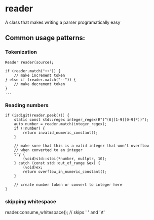 # reader
A class that makes writing a parser programatically easy

## Common usage patterns:

### Tokenization

```
Reader reader(source);

if (reader.match("++")) {
	// make increment token
} else if (reader.match("--")) {
	// make decrement token
}
...
```

### Reading numbers

```
if (isdigit(reader.peek())) {
	static const std::regex integer_regex(R"(^(0|[1-9][0-9]*))");
	auto number = reader.match(integer_regex);
	if (!number) {
		return invalid_numeric_constant();
	}

	// make sure that this is a valid integer that won't overflow
	// when converted to an integer
	try {
		(void)std::stoi(*number, nullptr, 10);
	} catch (const std::out_of_range &ex) {
		(void)ex;
		return overflow_in_numeric_constant();
	}
	
	// create number token or convert to integer here
}
```

### skipping whitespace
reader.consume_whitespace(); // skips ' ' and '\t'
 
